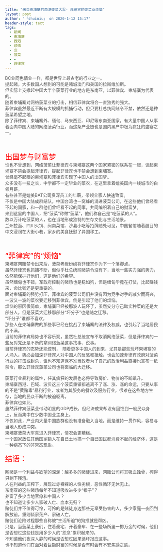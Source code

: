 ```yaml
---
title: "来自柬埔寨的西港菠菜大军- 菲律宾的菠菜业烦恼"
layout: post
author: "「shuiniu」 on 2020-1-12 15:17"
header-style: text
tags:
  - 新闻
  - 柬埔寨
  - 西港
  - 烦恼
  - 业
  - 菠菜
  - -
  - 菲律宾
---
```


<head></head>
<body>
 <font color="#555555">BC业同色情业一样，都是世界上最古老的行业之一。</font>
 <br> 
 <font color="#555555">提起赌，大多数国人想到的可能是赌城澳门和美国的拉斯维加斯。</font>
 <br> 
 <font color="#555555">但实际上支撑起中国大半个菠菜行业的地方是东南亚，以菲律宾、柬埔寨为代表的。</font>
 <br> 
 <font color="#555555">随着柬埔寨对网络菠菜业的打击，相信菲律宾将会一直独秀的强大。</font>
 <br> 
 <font color="#555555">菲律宾虽然最近不断有大规模的抓捕行动，但只要杜总统网赌令不禁，依然还是种菠菜希望之地。</font>
 <br> 
 <font color="#555555">除了菲律宾、柬埔寨外、缅甸、马来西亚、印尼等东南亚国家，有大量中国人从事着面向中国大陆的网络菠菜行业，而这条产业链也是国内黑产中极为疯狂的盛宴之一。</font>
 <br> 
 <br> 
 <br> 
 <br> 
 <font size="5"><font color="#555555"><font color="#ff0000">出国梦与财富梦</font></font></font>
 <br> 
 <font color="#555555">谁也不曾想到，网络菠菜让菲律宾与柬埔寨这两个国家紧密的联系在一起，谈起柬埔寨不禁会提起菲律宾，提起菲律宾也不禁会想到柬埔寨。</font>
 <br> 
 <font color="#555555">曾经毫不起眼的柬埔寨和菲律宾实现了中国人的出国梦。</font>
 <br> 
 <font color="#555555">众多没有一技之长，中学都不一定毕业的菜农，在这里拿着媲美国内一线城市的白领月薪。</font>
 <br> 
 <font color="#555555">有些甚至是媲美BAT公司资深员工的年薪，带领全家人快速致富。</font>
 <br> 
 <font color="#555555">不仅是中国大陆成群结队，中国台湾也一窝蜂的涌进菠菜公司，在这些他们曾经看不起的国家，和一群他们曾经看不起的同事，共同编织着自己的财富梦。</font>
 <br> 
 <font color="#555555">来到这里的中国人，把“菠菜”称做“菠菜”，他们称自己是“吃菠菜的人”。</font>
 <br> 
 <font color="#555555">数以万计吃菠菜的人，也在当地形成独特的生存文化与生活地景。</font>
 <br> 
 <font color="#555555">兰州拉面、四川火锅、闽南菜馆、沙县小吃等招牌随处可见，中国餐馆随着醒目的中文浸润在大街小巷，家乡的美食抚慰了异国移工。</font>
 <br> 
 <br> 
 <br> 
 <br> 
 <font size="5"><font color="#555555"><font color="#ff0000">“菲律宾”的“烦恼”</font></font></font>
 <br> 
 <font color="#555555">柬埔寨网赌禁令出来后，菠菜老板纷纷将菲律宾作为下一个落脚点。</font>
 <br> 
 <font color="#555555">虽然菲律宾也抓捕不断，但似乎杜总统网赌禁令没有下，当地一些实力强的势力，依然能保护好他们，这是他们的希望。</font>
 <br> 
 <font color="#555555">虽然缅甸也不错，军政府控制的赌场也是稳如狗，但是缅甸毕竟在打仗，比起赚钱来，命比钱还是更重要的。</font>
 <br> 
 <font color="#555555">面对柬埔寨的强势打压，菲律宾的菠菜公司们并没有因为竞争对手的减少而高兴，一波又一波的菜农要迁移到菲律宾，倒是引起了他们的烦恼。</font>
 <br> 
 <font color="#555555">烦恼的原因很简单，柬埔寨已经被那波人玩坏了，虽然安分守己踏实种菜的还是大部分人，但是菠菜大迁移那部分“坏分子”也是随之迁移。</font>
 <br> 
 <font color="#555555">“坏分子”谁都不喜欢。</font>
 <br> 
 <font color="#555555">那些人在柬埔寨做的那些事已经在挑战了柬埔寨的法律及权威，也引起了当地居民的不满。</font>
 <br> 
 <font color="#555555">当前的菲律宾局势也不容乐观，虽然杜总统宣布不取消网络菠菜，但是菲律宾的一些反对党还是不断的拿网络菠菜这事找事、说事。</font>
 <br> 
 <font color="#555555">目前菲律宾的态势还能控制，　随着更多中国人的到来，尤其是那些玩坏柬埔寨的人涌入，势必会加深菲律宾人对中国人的反感和抵触，也会加速菲律宾政府对菠菜行业的打击或封杀，谁也不知道保不准当政者为了自己的政治利益直接也宣布一纸禁令，那么菲律宾菠菜公司也将面临的大迁移。</font>
 <br> 
 <br> 
 <font color="#555555">菠菜行业暴利的属性，任其疯狂的发展也必将导致房价、物价的不断飙升。</font>
 <br> 
 <font color="#555555">柬埔寨西港、巴域、波贝这三个菠菜重镇都逃离不了涨、涨、涨的命运，只要从事的不是“黄赌毒”暴利行业，或者为其服务的餐饮及服务行业，很难在这些地方生存，当地的民众不断的被迫驱离。</font>
 <br> 
 <font color="#555555">菲律宾也如此。</font>
 <br> 
 <font color="#555555">虽然菲律宾菠菜业带动明显的GDP成长，但经济成果却没有回馈到一般民众身上，反而集中在少数中国业主身上。</font>
 <br> 
 <font color="#555555">不仅如此，产业内大量中国族群也没有准备融入当地，而是维持一贯作风，容易与当地人形成冲突。</font>
 <br> 
 <font color="#555555">柬埔寨菠菜大军真进入菲律宾，情况会更糟糕。</font>
 <br> 
 <font color="#555555">一个国家放任其他国家额人在自已土地搞一个自已国民都消费不起的经济体，这是一种病态下的非常态现象。</font>
 <br> 
 <br> 
 <font size="5"><font color="#555555"><font color="#ff0000">结语：</font></font></font>
 <br> 
 <br> 
 <font color="#555555">网赌是一个利益与欲望的深渊：越多多的赌徒进来，网赌公司将其吸血蚀骨，榨得只剩下残渣。</font>
 <br> 
 <font color="#555555">人在利益的压榨下，展现过赤裸裸的人性劣根，恶性循环无休无止。</font>
 <br> 
 <font color="#555555">东南亚的这些赌场每年不知道吸收进多少“银子”？</font>
 <br> 
 <font color="#555555">养富了多少当地官僚和中国人？</font>
 <br> 
 <font color="#555555">也不知道让多少人家破人亡、血本无归？</font>
 <br> 
 <font color="#555555">赌徒们并不值得可怜，可怜的是赌徒身边那些无辜受伤害的人，多少家庭一夜回到解放前，重则倾家荡产、家破人亡。</font>
 <br> 
 <font color="#555555">赌徒们沦陷过程那些自称被“生活所迫”的狗推就是帮凶。</font>
 <br> 
 <font color="#555555">只是，当菠菜土豪们，住着豪宅、开着豪车、在一些场所里一掷万金的时候，他们是否想过这些钱是用多少人的“怨念”累积起来的。</font>
 <br> 
 <font color="#555555">不知道他们夜深人静的时候是否想过因果循环报应这事。</font>
 <br> 
 <font color="#555555">也不知道他们在面对着巨额财富的时候是否有时会有不安焦躁之感。</font>
 <br>
</body>


